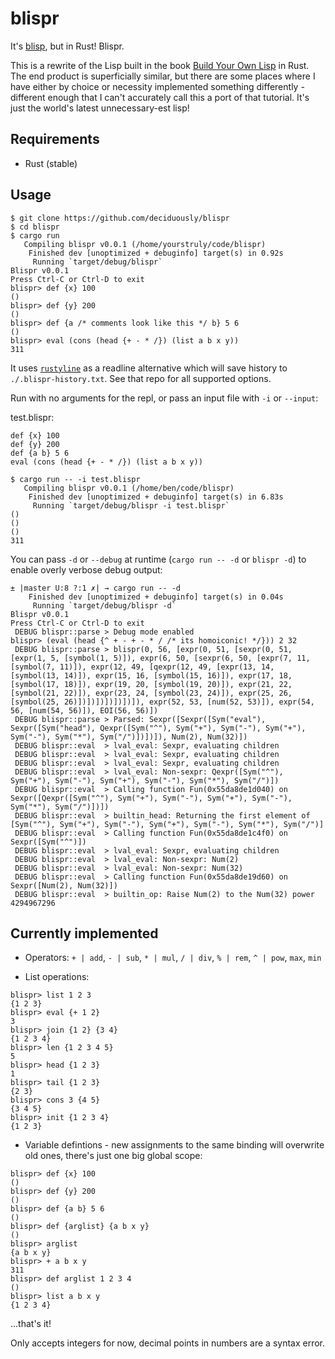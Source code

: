 # blispr

It's [blisp](https://github.com/deciduously/blisp), but in Rust!   Blispr.

This is a rewrite of the Lisp built in the book [Build Your Own Lisp](http://www.buildyourownlisp.com/) in Rust.  The end product is superficially similar, but there are some places where I have either by choice or necessity implemented something differently - different enough that I can't accurately call this a port of that tutorial.  It's just the world's latest unnecessary-est lisp!

## Requirements

* Rust (stable)

## Usage

```blispr
$ git clone https://github.com/deciduously/blispr
$ cd blispr
$ cargo run
   Compiling blispr v0.0.1 (/home/yourstruly/code/blispr)
    Finished dev [unoptimized + debuginfo] target(s) in 0.92s
     Running `target/debug/blispr`
Blispr v0.0.1
Press Ctrl-C or Ctrl-D to exit
blispr> def {x} 100
()
blispr> def {y} 200
()
blispr> def {a /* comments look like this */ b} 5 6
()
blispr> eval (cons (head {+ - * /}) (list a b x y))
311
```

It uses [`rustyline`](https://github.com/kkawakam/rustyline) as a readline alternative which will save history to `./.blispr-history.txt`.  See that repo for all supported options.

Run with no arguments for the repl, or pass an input file with `-i` or `--input`:

test.blispr:

```
def {x} 100
def {y} 200
def {a b} 5 6
eval (cons (head {+ - * /}) (list a b x y))
```

```
$ cargo run -- -i test.blispr
   Compiling blispr v0.0.1 (/home/ben/code/blispr)
    Finished dev [unoptimized + debuginfo] target(s) in 6.83s
     Running `target/debug/blispr -i test.blispr`
()
()
()
311
```

You can pass `-d` or `--debug` at runtime (`cargo run -- -d` or `blispr -d`) to enable overly verbose debug output:

```
± |master U:8 ?:1 ✗| → cargo run -- -d
    Finished dev [unoptimized + debuginfo] target(s) in 0.04s
     Running `target/debug/blispr -d`
Blispr v0.0.1
Press Ctrl-C or Ctrl-D to exit
 DEBUG blispr::parse > Debug mode enabled
blispr> (eval (head {^ + - + - * / /* its homoiconic! */})) 2 32
 DEBUG blispr::parse > blispr(0, 56, [expr(0, 51, [sexpr(0, 51, [expr(1, 5, [symbol(1, 5)]), expr(6, 50, [sexpr(6, 50, [expr(7, 11, [symbol(7, 11)]), expr(12, 49, [qexpr(12, 49, [expr(13, 14, [symbol(13, 14)]), expr(15, 16, [symbol(15, 16)]), expr(17, 18, [symbol(17, 18)]), expr(19, 20, [symbol(19, 20)]), expr(21, 22, [symbol(21, 22)]), expr(23, 24, [symbol(23, 24)]), expr(25, 26, [symbol(25, 26)])])])])])])]), expr(52, 53, [num(52, 53)]), expr(54, 56, [num(54, 56)]), EOI(56, 56)])
 DEBUG blispr::parse > Parsed: Sexpr([Sexpr([Sym("eval"), Sexpr([Sym("head"), Qexpr([Sym("^"), Sym("+"), Sym("-"), Sym("+"), Sym("-"), Sym("*"), Sym("/")])])]), Num(2), Num(32)])
 DEBUG blispr::eval  > lval_eval: Sexpr, evaluating children
 DEBUG blispr::eval  > lval_eval: Sexpr, evaluating children
 DEBUG blispr::eval  > lval_eval: Sexpr, evaluating children
 DEBUG blispr::eval  > lval_eval: Non-sexpr: Qexpr([Sym("^"), Sym("+"), Sym("-"), Sym("+"), Sym("-"), Sym("*"), Sym("/")])
 DEBUG blispr::eval  > Calling function Fun(0x55da8de1d040) on Sexpr([Qexpr([Sym("^"), Sym("+"), Sym("-"), Sym("+"), Sym("-"), Sym("*"), Sym("/")])])
 DEBUG blispr::eval  > builtin_head: Returning the first element of [Sym("^"), Sym("+"), Sym("-"), Sym("+"), Sym("-"), Sym("*"), Sym("/")]
 DEBUG blispr::eval  > Calling function Fun(0x55da8de1c4f0) on Sexpr([Sym("^")])
 DEBUG blispr::eval  > lval_eval: Sexpr, evaluating children
 DEBUG blispr::eval  > lval_eval: Non-sexpr: Num(2)
 DEBUG blispr::eval  > lval_eval: Non-sexpr: Num(32)
 DEBUG blispr::eval  > Calling function Fun(0x55da8de19d60) on Sexpr([Num(2), Num(32)])
 DEBUG blispr::eval  > builtin_op: Raise Num(2) to the Num(32) power
4294967296
```

## Currently implemented

* Operators: `+ | add`, `- | sub`, `* | mul`, `/ | div`, `% | rem`, `^ | pow`, `max`, `min`

* List operations:

```
blispr> list 1 2 3
{1 2 3}
blispr> eval {+ 1 2}
3
blispr> join {1 2} {3 4}
{1 2 3 4}
blispr> len {1 2 3 4 5}
5
blispr> head {1 2 3}
1
blispr> tail {1 2 3}
{2 3}
blispr> cons 3 {4 5}
{3 4 5}
blispr> init {1 2 3 4}
{1 2 3}
```

* Variable defintions - new assignments to the same binding will overwrite old ones, there's just one big global scope:

```
blispr> def {x} 100
()
blispr> def {y} 200
()
blispr> def {a b} 5 6
()
blispr> def {arglist} {a b x y}
()
blispr> arglist
{a b x y}
blispr> + a b x y
311
blispr> def arglist 1 2 3 4
()
blispr> list a b x y
{1 2 3 4}
```

...that's it!

Only accepts integers for now, decimal points in numbers are a syntax error.